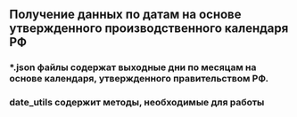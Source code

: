 ## Получение данных по датам на основе утвержденного производственного календаря РФ

### *.json файлы содержат выходные дни по месяцам на основе календаря, утвержденного правительством РФ.
### date_utils содержит методы, необходимые для работы